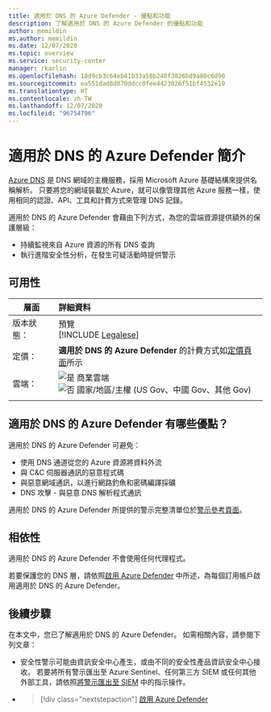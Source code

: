 ```yaml
---
title: 適用於 DNS 的 Azure Defender - 優點和功能
description: 了解適用於 DNS 的 Azure Defender 的優點和功能
author: memildin
ms.author: memildin
ms.date: 12/07/2020
ms.topic: overview
ms.service: security-center
manager: rkarlin
ms.openlocfilehash: 18d9cb3c64eb41b33a58b248f3826bd9a80c6d90
ms.sourcegitcommit: ea551dad8d870ddcc0fee4423026f51bf4532e19
ms.translationtype: HT
ms.contentlocale: zh-TW
ms.lasthandoff: 12/07/2020
ms.locfileid: "96754796"
---
```

# <a name="introduction-to-azure-defender-for-dns"></a>適用於 DNS 的 Azure Defender 簡介

[Azure DNS](../dns/dns-overview.md) 是 DNS 網域的主機服務，採用 Microsoft Azure 基礎結構來提供名稱解析。 只要將您的網域裝載於 Azure，就可以像管理其他 Azure 服務一樣，使用相同的認證、API、工具和計費方式來管理 DNS 記錄。

適用於 DNS 的 Azure Defender 會藉由下列方式，為您的雲端資源提供額外的保護層級：

- 持續監視來自 Azure 資源的所有 DNS 查詢
- 執行進階安全性分析，在發生可疑活動時提供警示

## <a name="availability"></a>可用性

|層面|詳細資料|
|----|:----|
|版本狀態：|預覽<br>[!INCLUDE [Legalese](../../includes/security-center-preview-legal-text.md)] |
|定價：|**適用於 DNS 的 Azure Defender** 的計費方式如[定價頁面](security-center-pricing.md)所示|
|雲端：|![是](./media/icons/yes-icon.png) 商業雲端<br>![否](./media/icons/no-icon.png) 國家/地區/主權 (US Gov、中國 Gov、其他 Gov)|
|||

## <a name="what-are-the-benefits-of-azure-defender-for-dns"></a>適用於 DNS 的 Azure Defender 有哪些優點？

適用於 DNS 的 Azure Defender 可避免：

- 使用 DNS 通道從您的 Azure 資源將資料外流
- 與 C&C 伺服器通訊的惡意程式碼
- 與惡意網域通訊，以進行網路釣魚和密碼編譯採礦
- DNS 攻擊 - 與惡意 DNS 解析程式通訊 

適用於 DNS 的 Azure Defender 所提供的警示完整清單位於[警示參考頁面](alerts-reference.md#alerts-dns)。

## <a name="dependencies"></a>相依性

適用於 DNS 的 Azure Defender 不會使用任何代理程式。 

若要保護您的 DNS 層，請依照[啟用 Azure Defender](security-center-pricing.md) 中所述，為每個訂用帳戶啟用適用於 DNS 的 Azure Defender。


## <a name="next-steps"></a>後續步驟

在本文中，您已了解適用於 DNS 的 Azure Defender。 如需相關內容，請參閱下列文章： 

- 安全性警示可能由資訊安全中心產生，或由不同的安全性產品資訊安全中心接收。 若要將所有警示匯出至 Azure Sentinel、任何第三方 SIEM 或任何其他外部工具，請依照[將警示匯出至 SIEM](continuous-export.md) 中的指示操作。

- > [!div class="nextstepaction"]
    > [啟用 Azure Defender](security-center-pricing.md)